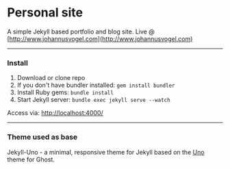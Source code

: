 # Personal site

A simple Jekyll based portfolio and blog site. Live @ [http://www.johannusvogel.com](http://www.johannusvogel.com)

---

### Install

1. Download or clone repo
3. If you don't have bundler installed: `gem install bundler`
3. Install Ruby gems: `bundle install`
4. Start Jekyll server: `bundle exec jekyll serve --watch`

Access via: [http://localhost:4000/](http://localhost:4000/)

---

### Theme used as base

Jekyll-Uno - a minimal, responsive theme for Jekyll based on the [Uno](https://github.com/daleanthony/Uno) theme for Ghost.